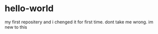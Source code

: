 # hello-world
my first repositery
and i chenged it for first time. dont take me wrong. im new to this
